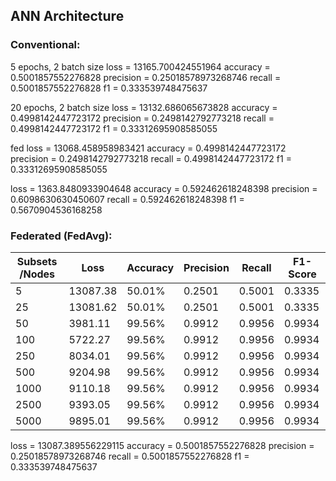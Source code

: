 ## ANN Architecture

### Conventional:
5 epochs, 2 batch size
loss = 13165.700424551964 
accuracy = 0.5001857552276828
precision = 0.25018578973268746 
recall = 0.5001857552276828
f1 = 0.333539748475637 

20 epochs, 2 batch size
loss = 13132.686065673828 
accuracy = 0.4998142447723172
precision = 0.2498142792773218
recall = 0.4998142447723172
f1 = 0.33312695908585055

fed
loss = 13068.458958983421 
accuracy = 0.4998142447723172
precision = 0.2498142792773218
recall = 0.4998142447723172
f1 = 0.33312695908585055

loss = 1363.8480933904648 
accuracy = 0.592462618248398
precision = 0.6098630630450607
recall = 0.592462618248398
f1 = 0.5670904536168258


### Federated (FedAvg):

| Subsets /Nodes   | Loss | Accuracy | Precision | Recall | F1-Score | 
| -------- | ------- |------- |------- |------- |------- |
| 5    | 13087.38    |50.01%    |0.2501    |0.5001    |0.3335   |
| 25   | 13081.62    |50.01%    |0.2501    |0.5001    |0.3335   |
| 50   | 3981.11    |99.56%    |0.9912    |0.9956    |0.9934    |
| 100  | 5722.27    |99.56%    |0.9912    |0.9956    |0.9934    |
| 250  | 8034.01    |99.56%    |0.9912    |0.9956    |0.9934    |
| 500  | 9204.98    |99.56%    |0.9912    |0.9956    |0.9934    |
| 1000 | 9110.18    |99.56%    |0.9912    |0.9956    |0.9934    |
| 2500 | 9393.05    |99.56%    |0.9912    |0.9956    |0.9934    |
| 5000 | 9895.01    |99.56%    |0.9912    |0.9956    |0.9934    |

loss = 13087.389556229115 
accuracy = 0.5001857552276828
precision = 0.25018578973268746
recall = 0.5001857552276828
f1 = 0.333539748475637